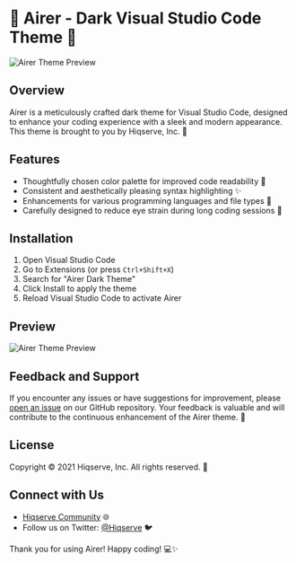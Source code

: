 # 🌌 Airer - Dark Visual Studio Code Theme 🌟

![Airer Theme Preview](https://example.com/airer-theme-preview.png)

## Overview

Airer is a meticulously crafted dark theme for Visual Studio Code, designed to enhance your coding experience with a sleek and modern appearance. This theme is brought to you by Hiqserve, Inc. 🚀

## Features

- Thoughtfully chosen color palette for improved code readability 🎨
- Consistent and aesthetically pleasing syntax highlighting ✨
- Enhancements for various programming languages and file types 🚧
- Carefully designed to reduce eye strain during long coding sessions 👀

## Installation

1. Open Visual Studio Code
2. Go to Extensions (or press `Ctrl+Shift+X`)
3. Search for "Airer Dark Theme"
4. Click Install to apply the theme
5. Reload Visual Studio Code to activate Airer

## Preview

![Airer Theme Preview](https://example.com/airer-theme-preview.png)

## Feedback and Support

If you encounter any issues or have suggestions for improvement, please [open an issue](https://github.com/your-username/your-repository/issues) on our GitHub repository. Your feedback is valuable and will contribute to the continuous enhancement of the Airer theme. 🤝

## License

Copyright © 2021 Hiqserve, Inc. All rights reserved. 📜

## Connect with Us

- [Hiqserve Community](https://example.com/hiqserve-community) 🌐
- Follow us on Twitter: [@Hiqserve](https://twitter.com/hiqserve) 🐦

Thank you for using Airer! Happy coding! 💻✨
